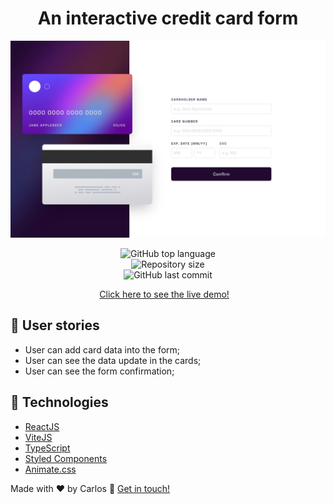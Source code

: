 <h1 align="center">
    An interactive credit card form
</h1>

<img alt="screencapture" src="screen.png">

<p align="center">
  <img alt="GitHub top language" src="https://img.shields.io/github/languages/top/kdumagalhaes/interactive-card-details-form">
  <br />
  <img alt="Repository size" src="https://img.shields.io/github/repo-size/kdumagalhaes/interactive-card-details-form">
  <br />
    <img alt="GitHub last commit" src="https://img.shields.io/github/last-commit/kdumagalhaes/interactive-card-details-form">
</p>

<p align="center">
    <a href="https://interactive-card-details-form-liard.vercel.app/" target="_blank">Click here to see the live demo!</a>&nbsp;&nbsp;&nbsp;
</p>

## :rocket: User stories
- User can add card data into the form;
- User can see the data update in the cards;
- User can see the form confirmation;

## :rocket: Technologies

- [ReactJS](https://reactjs.org/)
- [ViteJS](https://vitejs.dev/)
- [TypeScript](https://www.typescriptlang.org/)
- [Styled Components](https://styled-components.com/)
- [Animate.css](https://animate.css/)

Made with ♥ by Carlos :wave: [Get in touch!](https://www.linkedin.com/in/kdumagalhaes/)
